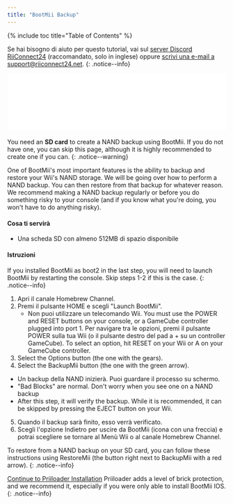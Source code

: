 ```yaml
---
title: "BootMii Backup"
---
```


{% include toc title="Table of Contents" %}

Se hai bisogno di aiuto per questo tutorial, vai sul [server Discord RiiConnect24](https://discord.gg/b4Y7jfD) (raccomandato, solo in inglese) oppure [scrivi una e-mail a support@riiconnect24.net](mailto:support@riiconnect24.net).
{: .notice--info}

![BootMii Logo](/images/bootmii.png)

You need an **SD card** to create a NAND backup using BootMii. If you do not have one, you can skip this page, although it is highly recommended to create one if you can.
{: .notice--warning}

One of BootMii's most important features is the ability to backup and restore your Wii's NAND storage. We will be going over how to perform a NAND backup. You can then restore from that backup for whatever reason. We recommend making a NAND backup regularly or before you do something risky to your console (and if you know what you're doing, you won't have to do anything risky).

#### Cosa ti servirà
* Una scheda SD con almeno 512MB di spazio disponibile

#### Istruzioni
If you installed BootMii as boot2 in the last step, you will need to launch BootMii by restarting the console. Skip steps 1-2 if this is the case.
{: .notice--info}
1. Apri il canale Homebrew Channel.
2. Premi il pulsante HOME e scegli "Launch BootMii".
   - Non puoi utilizzare un telecomando Wii. You must use the POWER and RESET buttons on your console, or a GameCube controller plugged into port 1. Per navigare tra le opzioni, premi il pulsante POWER sulla tua Wii (o il pulsante destro del pad a + su un controller GameCube). To select an option, hit RESET on your Wii or A on your GameCube controller.
3. Select the Options button (the one with the gears).
4. Select the BackupMii button (the one with the green arrow).
- Un backup della NAND inizierà. Puoi guardare il processo su schermo.
- "Bad Blocks" are normal. Don't worry when you see one on a NAND backup
- After this step, it will verify the backup. While it is recommended, it can be skipped by pressing the EJECT button on your Wii.
5. Quando il backup sarà finito, esso verrà verificato.
6. Scegli l'opzione Indietro per uscire da BootMii (icona con una freccia) e potrai scegliere se tornare al Menù Wii o al canale Homebrew Channel.

To restore from a NAND backup on your SD card, you can follow these instructions using RestoreMii (the button right next to BackupMii with a red arrow).
{: .notice--info}

[Continue to Priiloader Installation](priiloader) Priiloader adds a level of brick protection, and we recommend it, especially if you were only able to install BootMii IOS.
{: .notice--info}
